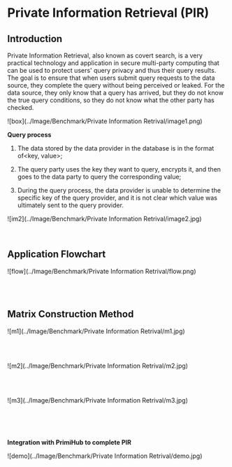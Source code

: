 # Private Information Retrieval (PIR)



## Introduction

Private Information Retrieval, also known as covert search, is a very practical technology and application in secure multi-party computing that can be used to protect users' query privacy and thus their query results. The goal is to ensure that when users submit query requests to the data source, they complete the query without being perceived or leaked. For the data source, they only know that a query has arrived, but they do not know the true query conditions, so they do not know what the other party has checked.






![box](../Image/Benchmark/Private Information Retrival/image1.png)



**Query process**

1. The data stored by the data provider in the database is in the format of<key, value>;

2. The query party uses the key they want to query, encrypts it, and then goes to the data party to query the corresponding value;

3. During the query process, the data provider is unable to determine the specific key of the query provider, and it is not clear which value was ultimately sent to the query provider.

![im2](../Image/Benchmark/Private Information Retrival/image2.jpg)
<style>
    img[alt="im2"]{
        width:800px;
    }
</style>

<br>


## Application Flowchart


![flow](../Image/Benchmark/Private Information Retrival/flow.png)



<br>
<br>

## Matrix Construction Method

![m1](../Image/Benchmark/Private Information Retrival/m1.jpg)
<style>
    img[alt="m1"]{
        width:1000px;
    }
</style>
<br>
<br>

![m2](../Image/Benchmark/Private Information Retrival/m2.jpg)
<style>
    img[alt="m2"]{
        width:1000px;
    }
</style>
<br>
<br>

![m3](../Image/Benchmark/Private Information Retrival/m3.jpg)
<style>
    img[alt="m3"]{
        width:1000px;
    }
</style>
<br>
<br>
<br>

**Integration with PrimiHub to complete PIR**

![demo](../Image/Benchmark/Private Information Retrival/demo.jpg)
<style>
    img[alt="demo"]{
        width:1000px;
    }
</style>
